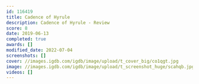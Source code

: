 ```yaml
---
id: 116419
title: Cadence of Hyrule
description: Cadence of Hyrule - Review
score: 8
date: 2019-06-13
completed: true
awards: []
modified_date: 2022-07-04
screenshots: []
cover: //images.igdb.com/igdb/image/upload/t_cover_big/co1qgt.jpg
image: //images.igdb.com/igdb/image/upload/t_screenshot_huge/scahqb.jpg
videos: []
---
```

